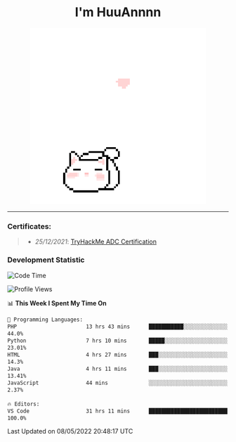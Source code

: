 <h1 align='center'>I'm HuuAnnnn</h1>
<p align="center">
 <img src="cat_intro.gif" />
</p>

___

### Certificates:
>- *25/12/2021*: [TryHackMe ADC Certification](https://tryhackme-certificates.s3-eu-west-1.amazonaws.com/THM-HKVVJOIWJA.png)


### Development Statistic

<!--START_SECTION:waka-->
![Code Time](http://img.shields.io/badge/Code%20Time-177%20hrs%2036%20mins-blue)

![Profile Views](http://img.shields.io/badge/Profile%20Views-1-blue)

📊 **This Week I Spent My Time On** 

```text
💬 Programming Languages: 
PHP                      13 hrs 43 mins      ███████████░░░░░░░░░░░░░░   44.0% 
Python                   7 hrs 10 mins       █████░░░░░░░░░░░░░░░░░░░░   23.01% 
HTML                     4 hrs 27 mins       ███░░░░░░░░░░░░░░░░░░░░░░   14.3% 
Java                     4 hrs 11 mins       ███░░░░░░░░░░░░░░░░░░░░░░   13.41% 
JavaScript               44 mins             ░░░░░░░░░░░░░░░░░░░░░░░░░   2.37%

🔥 Editors: 
VS Code                  31 hrs 11 mins      █████████████████████████   100.0%

```


 Last Updated on 08/05/2022 20:48:17 UTC
<!--END_SECTION:waka-->
